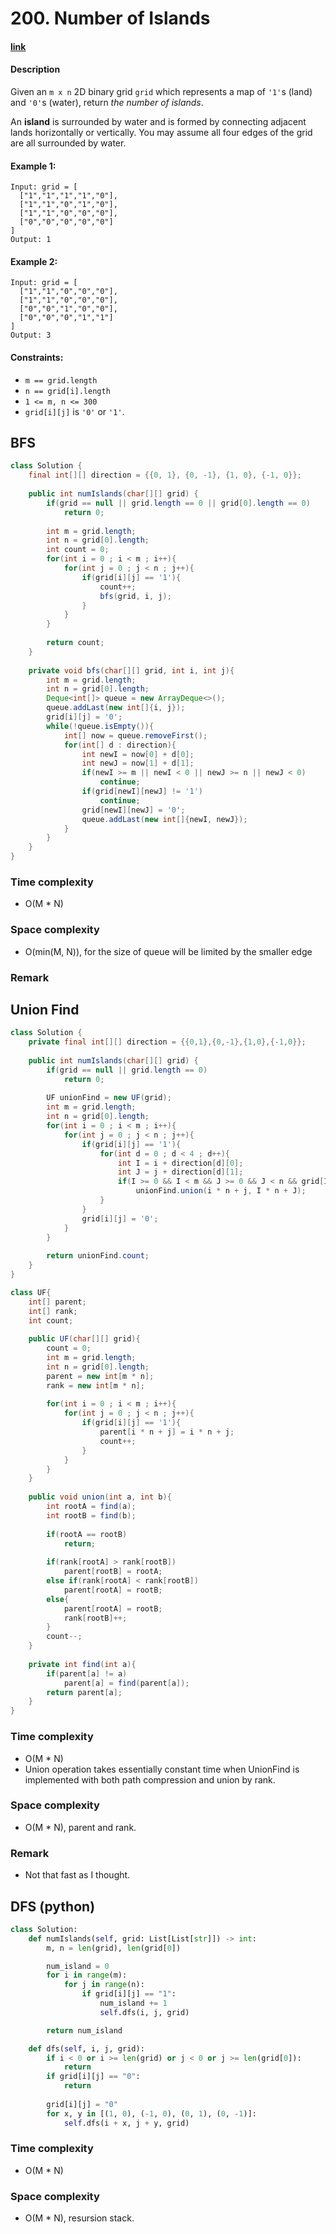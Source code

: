 # 200. Number of Islands

#### [link](https://leetcode.com/problems/number-of-islands/) 

#### Description
Given an `m x n` 2D binary grid `grid` which represents a map of `'1'`s (land) and `'0'`s (water), return *the number of islands*.

An **island** is surrounded by water and is formed by connecting adjacent lands horizontally or vertically. You may assume all four edges of the grid are all surrounded by water.



#### Example 1:
```
Input: grid = [
  ["1","1","1","1","0"],
  ["1","1","0","1","0"],
  ["1","1","0","0","0"],
  ["0","0","0","0","0"]
]
Output: 1
```
#### Example 2:
```
Input: grid = [
  ["1","1","0","0","0"],
  ["1","1","0","0","0"],
  ["0","0","1","0","0"],
  ["0","0","0","1","1"]
]
Output: 3
```

#### Constraints:
* `m == grid.length`
* `n == grid[i].length`
* `1 <= m, n <= 300`
* `grid[i][j]` is `'0'` or `'1'`.

## BFS
```java
class Solution {
    final int[][] direction = {{0, 1}, {0, -1}, {1, 0}, {-1, 0}};
    
    public int numIslands(char[][] grid) {
        if(grid == null || grid.length == 0 || grid[0].length == 0)
            return 0;
            
        int m = grid.length;
        int n = grid[0].length;
        int count = 0;
        for(int i = 0 ; i < m ; i++){
            for(int j = 0 ; j < n ; j++){
                if(grid[i][j] == '1'){
                    count++;
                    bfs(grid, i, j);
                }
            }
        }
        
        return count;
    }
    
    private void bfs(char[][] grid, int i, int j){
        int m = grid.length;
        int n = grid[0].length;
        Deque<int[]> queue = new ArrayDeque<>();
        queue.addLast(new int[]{i, j});
        grid[i][j] = '0';
        while(!queue.isEmpty()){
            int[] now = queue.removeFirst();
            for(int[] d : direction){
                int newI = now[0] + d[0];
                int newJ = now[1] + d[1];
                if(newI >= m || newI < 0 || newJ >= n || newJ < 0)
                    continue;
                if(grid[newI][newJ] != '1')
                    continue;
                grid[newI][newJ] = '0';
                queue.addLast(new int[]{newI, newJ});
            }
        }
    }
}
```
### Time complexity
* O(M * N)
### Space complexity
* O(min(M, N)), for the size of queue will be limited by the smaller edge
### Remark

## Union Find
```java
class Solution {
    private final int[][] direction = {{0,1},{0,-1},{1,0},{-1,0}};
    
    public int numIslands(char[][] grid) {
        if(grid == null || grid.length == 0)
            return 0;
        
        UF unionFind = new UF(grid);
        int m = grid.length;
        int n = grid[0].length;
        for(int i = 0 ; i < m ; i++){
            for(int j = 0 ; j < n ; j++){
                if(grid[i][j] == '1'){
                    for(int d = 0 ; d < 4 ; d++){
                        int I = i + direction[d][0];
                        int J = j + direction[d][1];
                        if(I >= 0 && I < m && J >= 0 && J < n && grid[I][J] == '1')
                            unionFind.union(i * n + j, I * n + J);
                    }
                }
                grid[i][j] = '0';
            }
        }
        
        return unionFind.count;
    }
}

class UF{
    int[] parent;
    int[] rank;
    int count;
    
    public UF(char[][] grid){
        count = 0;
        int m = grid.length;
        int n = grid[0].length;
        parent = new int[m * n];
        rank = new int[m * n];
        
        for(int i = 0 ; i < m ; i++){
            for(int j = 0 ; j < n ; j++){
                if(grid[i][j] == '1'){
                    parent[i * n + j] = i * n + j;
                    count++;
                }
            }
        }
    }
    
    public void union(int a, int b){
        int rootA = find(a);
        int rootB = find(b);
        
        if(rootA == rootB)
            return;
        
        if(rank[rootA] > rank[rootB])
            parent[rootB] = rootA;
        else if(rank[rootA] < rank[rootB])
            parent[rootA] = rootB;
        else{
            parent[rootA] = rootB;
            rank[rootB]++;
        }
        count--;
    }
    
    private int find(int a){
        if(parent[a] != a)
            parent[a] = find(parent[a]);
        return parent[a];
    }
}
```
### Time complexity
* O(M * N)
* Union operation takes essentially constant time when UnionFind is implemented with both path compression and union by rank.
### Space complexity
* O(M * N), parent and rank.
### Remark
* Not that fast as I thought.

## DFS (python)
```python
class Solution:
    def numIslands(self, grid: List[List[str]]) -> int:
        m, n = len(grid), len(grid[0])

        num_island = 0
        for i in range(m):
            for j in range(n):
                if grid[i][j] == "1":
                    num_island += 1
                    self.dfs(i, j, grid)

        return num_island

    def dfs(self, i, j, grid):
        if i < 0 or i >= len(grid) or j < 0 or j >= len(grid[0]):
            return
        if grid[i][j] == "0":
            return
        
        grid[i][j] = "0"
        for x, y in [(1, 0), (-1, 0), (0, 1), (0, -1)]:
            self.dfs(i + x, j + y, grid)
```
### Time complexity
* O(M * N)
### Space complexity
* O(M * N), resursion stack.